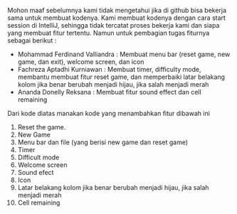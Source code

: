 Mohon maaf sebelumnya kami tidak mengetahui jika di github bisa bekerja sama untuk membuat kodenya. Kami membuat kodenya dengan cara start session di IntelliJ, sehingga tidak tercatat proses bekerja kami dan siapa yang membuat fitur tertentu. Namun untuk pembagian tugas fiturnya sebagai berikut : 

- Mohammad Ferdinand Valliandra : Membuat menu bar (reset game, new game, dan exit), welcome screen, dan icon
- Fachreza Aptadhi Kurniawan : Membuat timer, difficulty mode, membantu membuat fitur reset game, dan memperbaiki latar belakang kolom jika benar berubah menjadi hijau, jika salah menjadi merah
- Ananda Donelly Reksana : Membuat fitur sound effect dan cell remaining

Dari kode diatas manakan kode yang menambahkan fitur dibawah ini
1. Reset the game.
2. New Game
3. Menu bar dan file (yang berisi new game dan reset game)
4. Timer
5. Difficult mode
6. Welcome screen
7. Sound efect  
8. Icon
9. Latar belakang kolom jika benar berubah menjadi hijau, jika salah menjadi merah
10. Cell remaining

